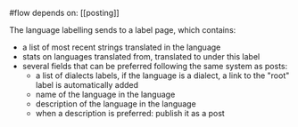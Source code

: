 #flow
depends on: [[posting]] 

The language labelling sends to a label page, which contains:
- a list of most recent strings translated in the language
- stats on languages translated from, translated to under this label
- several fields that can be preferred following the same system as posts:
	- a list of dialects labels, if the language is a dialect, a link to the "root" label is automatically added
	- name of the language in the language
	- description of the language in the language
	- when a description is preferred: publish it as a post